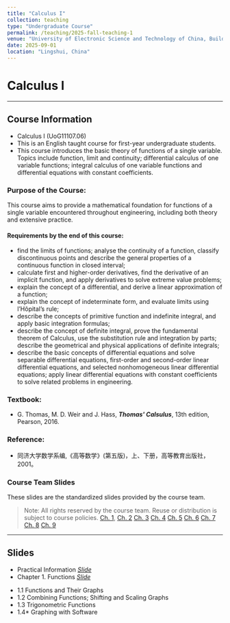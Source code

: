 ```yaml
---
title: "Calculus I"
collection: teaching
type: "Undergraduate Course"
permalink: /teaching/2025-fall-teaching-1
venue: "University of Electronic Science and Technology of China, Building"
date: 2025-09-01
location: "Lingshui, China"
---
```


 
# Calculus I

***
## Course Information
* Calculus I (UoG11107.06)
* This is an English taught course for first-year undergraduate students.
* This course introduces the basic theory of functions of a single variable. Topics include function, limit and continuity; differential calculus of one variable functions; integral calculus of one variable functions and differential equations with constant coefficients.


### Purpose of the Course:
This course aims to provide a mathematical foundation for functions of a single variable encountered throughout engineering, including both theory and extensive practice. 

#### Requirements by the end of this course:
* find the limits of functions; analyse the continuity of a function, classify discontinuous points and describe the general properties of a continuous function in closed interval;
* calculate first and higher-order derivatives, find the derivative of an implicit function, and apply derivatives to solve extreme value problems;
* explain the concept of a differential, and derive a linear approximation of a function;
* explain the concept of indeterminate form, and evaluate limits using l’Hôpital’s rule;
* describe the concepts of primitive function and indefinite integral, and apply basic integration formulas;
* describe the concept of definite integral, prove the fundamental theorem of Calculus, use the substitution rule and integration by parts; describe the geometrical and physical applications of definite integrals;
* describe the basic concepts of differential equations and solve separable differential equations, first-order and second-order linear differential equations, and selected nonhomogeneous linear differential equations; apply linear differential equations with constant coefficients to solve related problems in engineering.



### Textbook:  
* G. Thomas, M. D. Weir and J. Hass, _**Thomas' Calsulus**_, 13th edition,  Pearson, 2016. 

### Reference:
* 同济大学数学系编,《高等数学》(第五版)，上、下册，高等教育出版社，2001。

### Course Team Slides
These slides are the standardized slides provided by the course team.
> Note: All rights reserved by the course team. Reuse or distribution is subject to course policies.
[Ch. 1](https://1drv.ms/b/c/b95eaeb87d66b22a/EXe7r2R9CvNDvMKPXyyjSA8BCOYYWzi0DxmoMpXqJNJRPg?e=GSddu5), 
[Ch. 2](https://1drv.ms/b/c/b95eaeb87d66b22a/EeAaOokiozJLusfnbPIK7cYBondUtohwHHWyk-6wr1bmxA?e=GhdHXD)
[Ch. 3](https://1drv.ms/b/c/b95eaeb87d66b22a/Ean1LsMr2QFJsXL_zkxbmGEByXsIGM1vzL6vwp_UsDTF8A?e=VEVLOx)
[Ch. 4](https://1drv.ms/b/c/b95eaeb87d66b22a/EZuXRjpTLrFLpwEfHFOOPSQBGsvdT0bv0hN9_uIaWQ7GeQ?e=GFDLku)
[Ch. 5](https://1drv.ms/b/c/b95eaeb87d66b22a/EYBHy4g-VH1DlXZ8z3kfE0QB6XYMH7TGa4z2hp8Gif48XA?e=v0OovA)
[Ch. 6](https://1drv.ms/b/c/b95eaeb87d66b22a/EddsbYgXWkhCp2sV74weDNABF6Og7pcR343huJQpIdDwoA?e=sVez1z)
[Ch. 7](https://1drv.ms/b/c/b95eaeb87d66b22a/EXD6xt-MwDpHlsCmTkMsRQcBfAqvgzEUgBKIjjG-2ZVz-w?e=4pw29G)
[Ch. 8](https://1drv.ms/b/c/b95eaeb87d66b22a/ETUMZaWUNstBsGawDZsFN3MBk6Iv2SgCWVSRAiyztNUJJA?e=y9Pstg)
[Ch. 9](https://1drv.ms/b/c/b95eaeb87d66b22a/EZ3HZFKdUJdBm2rQ9PcfjPkB1b0Km5Ppnxa7o5p7XiG6Tw?e=D3EL2d)

***
## Slides
* Practical Information [_Slide_](http://xiaozhouli.com/resources/Cal2022/Calculus-I.pdf)
* Chapter 1.  Functions [_Slide_](http://xiaozhouli.com/resources/Cal2022/1.Functions.pdf)
- 1.1 Functions and Their Graphs 
- 1.2 Combining Functions; Shifting and Scaling Graphs
- 1.3 Trigonometric Functions 
- 1.4* Graphing with Software